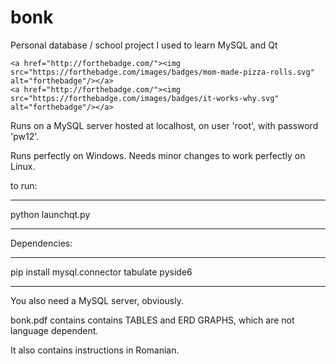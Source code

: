 # bonk
Personal database / school project I used to learn MySQL and Qt
<p align="center">

    <a href="http://forthebadge.com/"><img src="https://forthebadge.com/images/badges/mom-made-pizza-rolls.svg" alt="forthebadge"/></a>
    <a href="http://forthebadge.com/"><img src="https://forthebadge.com/images/badges/it-works-why.svg" alt="forthebadge"/></a>

</p>
Runs on a MySQL server hosted at localhost, on user 'root', with password 'pw12'.

Runs perfectly on Windows. Needs minor changes to work perfectly on Linux.

to run:

---

python launchqt.py

---



Dependencies:

---

pip install mysql.connector tabulate pyside6

---

You also need a MySQL server, obviously.

bonk.pdf contains contains TABLES and ERD GRAPHS, which are not language dependent.

It also contains instructions in Romanian.
